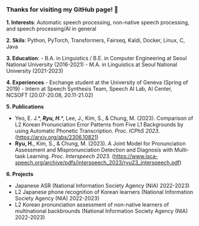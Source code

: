 ### Thanks for visiting my GitHub page! 👋

**1. Interests**: Automatic speech processing, non-native speech processing, and speech processing/AI in general

**2. Skils**: Python, PyTorch, Transformers, Fairseq, Kaldi, Docker, Linux, C, Java

**3. Education**:
    - B.A. in Linguistics / B.E. in Computer Engineering at Seoul National University (2016-2021)
    - M.A. in Linguistics at Seoul National University (2021-2023)
    
**4. Experiences**
    - Exchange student at the University of Geneva (Spring of 2019)
    - Intern at Speech Synthesis Team, Speech AI Lab, AI Center, NCSOFT (20.07-20.08, 20.11-21.02)

**5. Publications**
   - Yeo, E. J.\*, _**Ryu, H.**_\*, Lee, J., Kim, S., & Chung, M. (2023). Comparison of L2 Korean Pronunciation Error Patterns from Five L1 Backgrounds by using Automatic Phonetic Transcription. _Proc. ICPhS 2023_. (https://arxiv.org/abs/2306.10821)
   - **Ryu, H.**, Kim, S., & Chung, M. (2023). A Joint Model for Pronunciation Assessment and Mispronunciation Detection and Diagnosis with Multi-task Learning. _Proc. Interspeech 2023._ (https://www.isca-speech.org/archive/pdfs/interspeech_2023/ryu23_interspeech.pdf)

**6. Projects**
   - Japanese ASR (National Information Society Agency (NIA) 2022-2023)
   - L2 Japanese phone recognition of Korean learners (National Information Society Agency (NIA) 2022-2023)
   - L2 Korean pronunciation assessment of non-native learners of multinational backbrounds (National Information Society Agency (NIA) 2022-2023)

<!--
**rhss10/rhss10** is a ✨ _special_ ✨ repository because its `README.md` (this file) appears on your GitHub profile.

Here are some ideas to get you started:

- 🔭 I’m currently working on ...
- 🌱 I’m currently learning ...
- 👯 I’m looking to collaborate on ...
- 🤔 I’m looking for help with ...
- 💬 Ask me about ...
- 📫 How to reach me: ...
- 😄 Pronouns: ...
- ⚡ Fun fact: ...
-->
